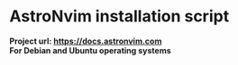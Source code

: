 # AstroNvim installation script
**Project url: https://docs.astronvim.com** \
**For Debian and Ubuntu operating systems**
